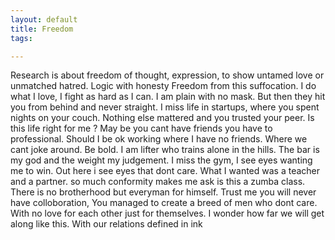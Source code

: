 ```yaml
---
layout: default
title: Freedom
tags:

---
```


Research is about freedom of thought, expression, to show untamed love or unmatched hatred.
Logic with honesty
Freedom from this suffocation. I do what I love, I fight as hard as I can.
I am plain with no mask. But then they hit you from behind and never straight.
I miss life in startups, where you spent nights on your couch.
Nothing else mattered and you trusted your peer.
Is this life right for me ?
May be you cant have friends you have to professional.
Should I be ok working where I have no friends.
Where we cant joke around.
Be bold.
I am lifter who trains alone in the hills.
The bar is my god and the weight my judgement.
I miss the gym, I see eyes wanting me to win.
Out here i see eyes that dont care.
What I wanted was a teacher and a partner.
so much conformity makes me ask is this a zumba class.
There is no brotherhood but everyman for himself.
Trust me you will never have colloboration,
You managed to create a breed of men who dont care.
With no love for each other just for themselves.
I wonder how far we will get along like this.
With our relations defined in ink
